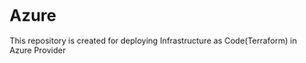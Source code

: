 # Azure

This repository is created for deploying Infrastructure as Code(Terraform) in Azure Provider
